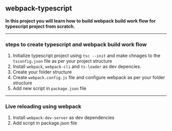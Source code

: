 ## webpack-typescript

**In this project you will learn how to build webpack build work flow for typescript project from scratch.**

---

### steps to create typescript and webpack build work flow

1. Initialize typescript project using `tsc --init` and make chnages to the `tsconfig.json` file as per your project structure
2. Install `webpack`, `webpack-cli` and `ts-loader` as dev depencies.
3. Create your folder structure
4. Create `webpack.config.js` file and configure webpack as per your folder structure
5. Add new script in `package.json` file

---

### Live reloading using webpack

1. Install `webpack-dev-server` as dev dependencies
2. Add script in package.json file
